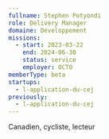 ```yaml
---
fullname: Stephen Potyondi
role: Delivery Manager
domaine: Développement
missions:
  - start: 2023-03-22
    end: 2024-06-30
    status: service
    employer: OCTO
memberType: beta
startups:
  - l-application-du-cej
previously:
  - l-application-du-cej
---
```


Canadien, cycliste, lecteur
